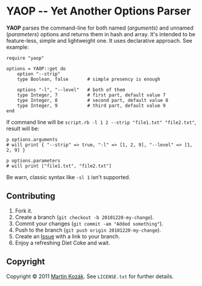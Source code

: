 YAOP -- Yet Another Options Parser
==================================

**YAOP** parses the command-line for both named (*arguments*) and 
unnamed (*parameters*) options and returns them in hash and array.
It's intended to be feature-less, simple and lightweight one. It uses
declarative approach. See example:

    require "yaop"
    
    options = YAOP::get do
        option "--strip"
        type Boolean, false       # simple presency is enough
        
        options "-l", "--level"   # both of them
        type Integer, 7           # first part, default value 7
        type Integer, 8           # second part, default value 8
        type Integer, 9           # third part, default value 9
    end
    
If command line will be `script.rb -l 1 2 --strip "file1.txt" "file2.txt"`,
result will be:

    p options.arguments
    # will print { "--strip" => true, "-l" => [1, 2, 9], "--level" => [1, 2, 9] }
    
    p options.parameters
    # will print ["file1.txt", "file2.txt"]
    
Be warn, classic syntax like `-sl 1` isn't supported.


Contributing
------------

1. Fork it.
2. Create a branch (`git checkout -b 20101220-my-change`).
3. Commit your changes (`git commit -am "Added something"`).
4. Push to the branch (`git push origin 20101220-my-change`).
5. Create an [Issue][2] with a link to your branch.
6. Enjoy a refreshing Diet Coke and wait.

Copyright
---------

Copyright &copy; 2011 [Martin Kozák][3]. See `LICENSE.txt` for
further details.

[2]: http://github.com/martinkozak/yaop/issues
[3]: http://www.martinkozak.net/
